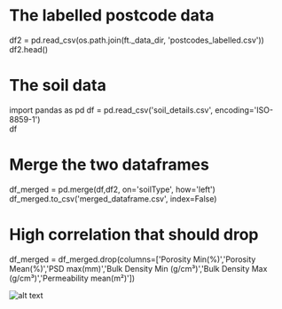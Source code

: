 
# The labelled postcode data
df2 = pd.read_csv(os.path.join(ft._data_dir, 'postcodes_labelled.csv'))
df2.head()

# The soil data
import pandas as pd
df = pd.read_csv('soil_details.csv', encoding='ISO-8859-1')  
df

# Merge the two dataframes
df_merged = pd.merge(df,df2, on='soilType', how='left')
df_merged.to_csv('merged_dataframe.csv', index=False)

# High correlation that should drop
df_merged = df_merged.drop(columns=['Porosity Min(%)','Porosity Mean(%)','PSD max(mm)','Bulk Density Min (g/cm³)','Bulk Density Max (g/cm³)','Permeability mean(m²)'])

![alt text](image.png)
